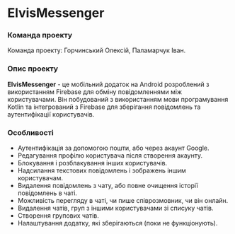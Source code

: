 # ElvisMessenger
### Команда проекту 
Команда проекту: Горчинський Олексій, Паламарчук Іван.
### Опис проекту
**ElvisMessenger** - це мобільний додаток на Android розроблений з використанням Firebase для обміну повідомленнями між користувачами. Він побудований з використанням мови програмування Kotlin та інтегрований з Firebase для зберігання повідомлень та аутентифікації користувачів.
### Особливості
* Аутентифікація за допомогою пошти, або через акаунт Google.
* Редагування профілю користувача після створення акаунту.
* Блокування і розблакування інших користувачів. 
* Надсилання текстових повідомлень і зображень іншим користувачам.
* Видалення повідомлень з чату, або повне очищення історії повідомлень в чаті.
* Можливість перегляду в чаті, чи пише співрозмовник, чи він онлайн.
* Видалення чатів, груп з іншими користувачами зі списуку чатів.
* Створення групових чатів.
* Налаштування додатку, які зберігаються (поки не функціонують).
